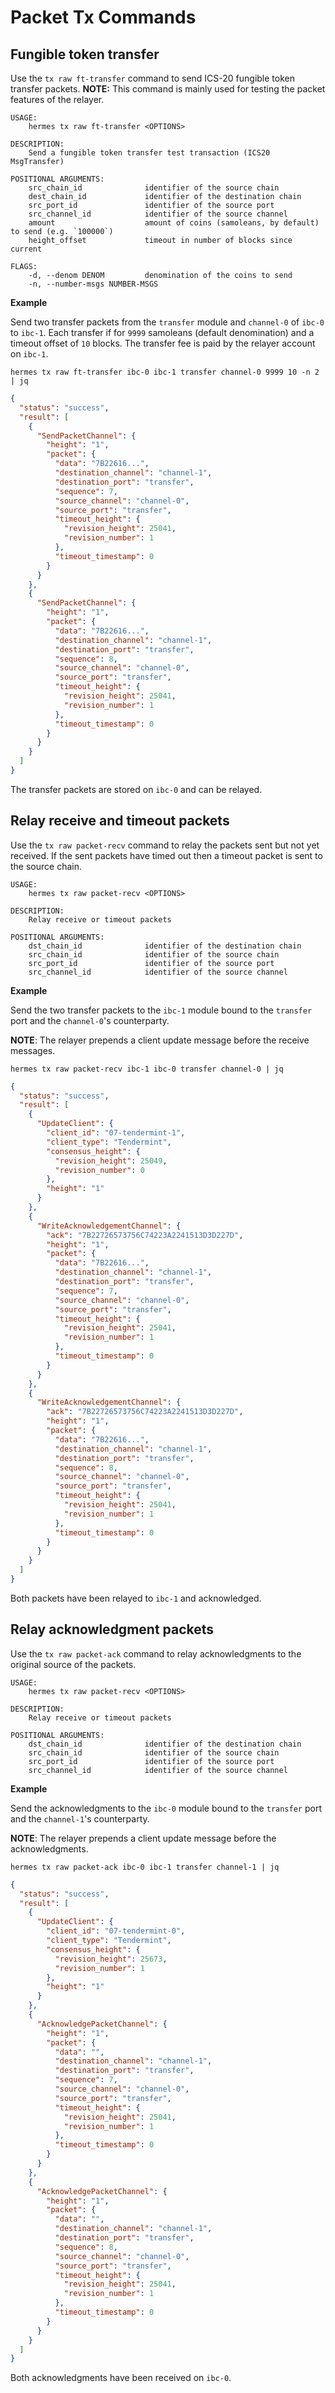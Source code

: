 # Packet Tx Commands

## Fungible token transfer

Use the `tx raw ft-transfer` command to send ICS-20 fungible token transfer packets.
__NOTE:__ This command is mainly used for testing the packet features of the relayer.

```shell
USAGE:
    hermes tx raw ft-transfer <OPTIONS>

DESCRIPTION:
    Send a fungible token transfer test transaction (ICS20 MsgTransfer)

POSITIONAL ARGUMENTS:
    src_chain_id              identifier of the source chain
    dest_chain_id             identifier of the destination chain
    src_port_id               identifier of the source port
    src_channel_id            identifier of the source channel
    amount                    amount of coins (samoleans, by default) to send (e.g. `100000`)
    height_offset             timeout in number of blocks since current

FLAGS:
    -d, --denom DENOM         denomination of the coins to send
    -n, --number-msgs NUMBER-MSGS
```

__Example__

Send two transfer packets from the `transfer` module and `channel-0` of `ibc-0` to `ibc-1`. Each transfer if for `9999` samoleans (default denomination) and a timeout offset of `10` blocks. The transfer fee is paid by the relayer account on `ibc-1`.

```shell
hermes tx raw ft-transfer ibc-0 ibc-1 transfer channel-0 9999 10 -n 2 | jq
```

```json
{
  "status": "success",
  "result": [
    {
      "SendPacketChannel": {
        "height": "1",
        "packet": {
          "data": "7B22616...",
          "destination_channel": "channel-1",
          "destination_port": "transfer",
          "sequence": 7,
          "source_channel": "channel-0",
          "source_port": "transfer",
          "timeout_height": {
            "revision_height": 25041,
            "revision_number": 1
          },
          "timeout_timestamp": 0
        }
      }
    },
    {
      "SendPacketChannel": {
        "height": "1",
        "packet": {
          "data": "7B22616...",
          "destination_channel": "channel-1",
          "destination_port": "transfer",
          "sequence": 8,
          "source_channel": "channel-0",
          "source_port": "transfer",
          "timeout_height": {
            "revision_height": 25041,
            "revision_number": 1
          },
          "timeout_timestamp": 0
        }
      }
    }
  ]
}
```

The transfer packets are stored on `ibc-0` and can be relayed.

## Relay receive and timeout packets

Use the `tx raw packet-recv` command to relay the packets sent but not yet received. If the sent packets have timed out then a timeout packet is sent to the source chain.

```shell
USAGE:
    hermes tx raw packet-recv <OPTIONS>

DESCRIPTION:
    Relay receive or timeout packets

POSITIONAL ARGUMENTS:
    dst_chain_id              identifier of the destination chain
    src_chain_id              identifier of the source chain
    src_port_id               identifier of the source port
    src_channel_id            identifier of the source channel
```

__Example__

Send the two transfer packets to the `ibc-1` module bound to the `transfer` port and the `channel-0`'s counterparty.

__NOTE__: The relayer prepends a client update message before the receive messages.

```shell
hermes tx raw packet-recv ibc-1 ibc-0 transfer channel-0 | jq
```

```json
{
  "status": "success",
  "result": [
    {
      "UpdateClient": {
        "client_id": "07-tendermint-1",
        "client_type": "Tendermint",
        "consensus_height": {
          "revision_height": 25049,
          "revision_number": 0
        },
        "height": "1"
      }
    },
    {
      "WriteAcknowledgementChannel": {
        "ack": "7B22726573756C74223A2241513D3D227D",
        "height": "1",
        "packet": {
          "data": "7B22616...",
          "destination_channel": "channel-1",
          "destination_port": "transfer",
          "sequence": 7,
          "source_channel": "channel-0",
          "source_port": "transfer",
          "timeout_height": {
            "revision_height": 25041,
            "revision_number": 1
          },
          "timeout_timestamp": 0
        }
      }
    },
    {
      "WriteAcknowledgementChannel": {
        "ack": "7B22726573756C74223A2241513D3D227D",
        "height": "1",
        "packet": {
          "data": "7B22616...",
          "destination_channel": "channel-1",
          "destination_port": "transfer",
          "sequence": 8,
          "source_channel": "channel-0",
          "source_port": "transfer",
          "timeout_height": {
            "revision_height": 25041,
            "revision_number": 1
          },
          "timeout_timestamp": 0
        }
      }
    }
  ]
}
```

Both packets have been relayed to `ibc-1` and acknowledged.

## Relay acknowledgment packets

Use the `tx raw packet-ack` command to relay acknowledgments to the original source of the packets.

```shell
USAGE:
    hermes tx raw packet-recv <OPTIONS>

DESCRIPTION:
    Relay receive or timeout packets

POSITIONAL ARGUMENTS:
    dst_chain_id              identifier of the destination chain
    src_chain_id              identifier of the source chain
    src_port_id               identifier of the source port
    src_channel_id            identifier of the source channel
```

__Example__

Send the acknowledgments to the `ibc-0` module bound to the `transfer` port and the `channel-1`'s counterparty.

__NOTE__: The relayer prepends a client update message before the acknowledgments.

```shell
hermes tx raw packet-ack ibc-0 ibc-1 transfer channel-1 | jq
```

```json
{
  "status": "success",
  "result": [
    {
      "UpdateClient": {
        "client_id": "07-tendermint-0",
        "client_type": "Tendermint",
        "consensus_height": {
          "revision_height": 25673,
          "revision_number": 1
        },
        "height": "1"
      }
    },
    {
      "AcknowledgePacketChannel": {
        "height": "1",
        "packet": {
          "data": "",
          "destination_channel": "channel-1",
          "destination_port": "transfer",
          "sequence": 7,
          "source_channel": "channel-0",
          "source_port": "transfer",
          "timeout_height": {
            "revision_height": 25041,
            "revision_number": 1
          },
          "timeout_timestamp": 0
        }
      }
    },
    {
      "AcknowledgePacketChannel": {
        "height": "1",
        "packet": {
          "data": "",
          "destination_channel": "channel-1",
          "destination_port": "transfer",
          "sequence": 8,
          "source_channel": "channel-0",
          "source_port": "transfer",
          "timeout_height": {
            "revision_height": 25041,
            "revision_number": 1
          },
          "timeout_timestamp": 0
        }
      }
    }
  ]
}
```

Both acknowledgments have been received on `ibc-0`.

